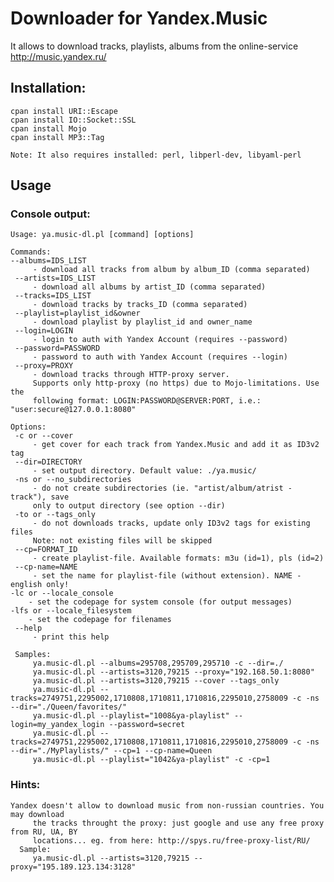 Downloader for Yandex.Music
=============

It allows to download tracks, playlists, albums from the online-service http://music.yandex.ru/

Installation:
-------

    cpan install URI::Escape
    cpan install IO::Socket::SSL
    cpan install Mojo
    cpan install MP3::Tag
    
    Note: It also requires installed: perl, libperl-dev, libyaml-perl

Usage
-------


### Console output:

    Usage: ya.music-dl.pl [command] [options]
    
    Commands:
    --albums=IDS_LIST
         - download all tracks from album by album_ID (comma separated)
     --artists=IDS_LIST
         - download all albums by artist_ID (comma separated)
     --tracks=IDS_LIST
         - download tracks by tracks_ID (comma separated)
     --playlist=playlist_id&owner
         - download playlist by playlist_id and owner_name
     --login=LOGIN
         - login to auth with Yandex Account (requires --password)
     --password=PASSWORD
         - password to auth with Yandex Account (requires --login)
     --proxy=PROXY
         - download tracks through HTTP-proxy server.
         Supports only http-proxy (no https) due to Mojo-limitations. Use the
         following format: LOGIN:PASSWORD@SERVER:PORT, i.e.: "user:secure@127.0.0.1:8080"
    
    Options:
     -c or --cover
         - get cover for each track from Yandex.Music and add it as ID3v2 tag
     --dir=DIRECTORY
         - set output directory. Default value: ./ya.music/
     -ns or --no_subdirectories
         - do not create subdirectories (ie. "artist/album/atrist - track"), save
         only to output directory (see option --dir)
     -to or --tags_only
         - do not downloads tracks, update only ID3v2 tags for existing files
         Note: not existing files will be skipped
     --cp=FORMAT_ID
         - create playlist-file. Available formats: m3u (id=1), pls (id=2)
     --cp-name=NAME
         - set the name for playlist-file (without extension). NAME - english only!
    -lc or --locale_console
        - set the codepage for system console (for output messages)
    -lfs or --locale_filesystem
        - set the codepage for filenames
     --help
         - print this help
    
     Samples:
         ya.music-dl.pl --albums=295708,295709,295710 -c --dir=./
         ya.music-dl.pl --artists=3120,79215 --proxy="192.168.50.1:8080"
         ya.music-dl.pl --artists=3120,79215 --cover --tags_only
         ya.music-dl.pl --tracks=2749751,2295002,1710808,1710811,1710816,2295010,2758009 -c -ns --dir="./Queen/favorites/"
         ya.music-dl.pl --playlist="1008&ya-playlist" --login=my_yandex_login --password=secret
         ya.music-dl.pl --tracks=2749751,2295002,1710808,1710811,1710816,2295010,2758009 -c -ns --dir="./MyPlaylists/" --cp=1 --cp-name=Queen
         ya.music-dl.pl --playlist="1042&ya-playlist" -c -cp=1

### Hints:

    Yandex doesn't allow to download music from non-russian countries. You may download 
         the tracks throught the proxy: just google and use any free proxy from RU, UA, BY 
         locations... eg. from here: http://spys.ru/free-proxy-list/RU/
      Sample:
         ya.music-dl.pl --artists=3120,79215 --proxy="195.189.123.134:3128"
